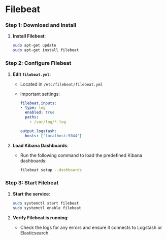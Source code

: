 # Filebeat

### Step 1: Download and Install

1.  **Install Filebeat**:

    ```bash
    sudo apt-get update 
    sudo apt-get install filebeat
    ```

### Step 2: Configure Filebeat

1. **Edit `filebeat.yml`**:
   * Located in `/etc/filebeat/filebeat.yml`
   *   Important settings:

       ```yaml
       filebeat.inputs:
       - type: log
         enabled: true
         paths:
           - /var/log/*.log

       output.logstash:
         hosts: ["localhost:5044"]
       ```
2. **Load Kibana Dashboards**:
   *   Run the following command to load the predefined Kibana dashboards:

       ```bash
       filebeat setup --dashboards
       ```

### Step 3: Start Filebeat

1.  **Start the service**:

    ```bash
    sudo systemctl start filebeat
    sudo systemctl enable filebeat
    ```
2. **Verify Filebeat is running**:
   * Check the logs for any errors and ensure it connects to Logstash or Elasticsearch.
